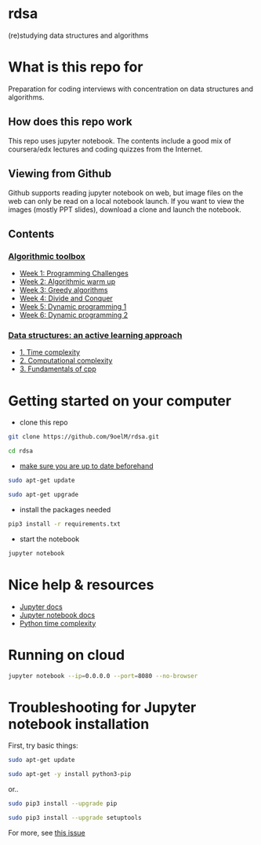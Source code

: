 # rdsa
(re)studying data structures and algorithms

# What is this repo for
Preparation for coding interviews with concentration on data structures and algorithms.

## How does this repo work
This repo uses jupyter notebook. The contents include a good mix of coursera/edx lectures and coding quizzes from the Internet.

## Viewing from Github
Github supports reading jupyter notebook on web, but image files on the web can only be read on a local notebook launch. 
If you want to view the images (mostly PPT slides), download a clone and launch the notebook.

## Contents 
### [Algorithmic toolbox](https://www.coursera.org/learn/algorithmic-toolbox?specialization=data-structures-algorithms)
* [Week 1: Programming Challenges](https://github.com/9oelM/rdsa/tree/master/1-algorithmic-toolbox/week-1-programming-challenges)
* [Week 2: Algorithmic warm up](https://github.com/9oelM/rdsa/tree/master/1-algorithmic-toolbox/week-2-algorithmic-warm-up)
* [Week 3: Greedy algorithms](https://github.com/9oelM/rdsa/tree/master/1-algorithmic-toolbox/week-3-greedy-algorithms)
* [Week 4: Divide and Conquer](https://github.com/9oelM/rdsa/tree/master/1-algorithmic-toolbox/week-4-divide-and-conquer)
* [Week 5: Dynamic programming 1](https://github.com/9oelM/rdsa/tree/master/1-algorithmic-toolbox/week-5-dynamic-programming-1)
* [Week 6: Dynamic programming 2](https://github.com/9oelM/rdsa/tree/master/1-algorithmic-toolbox/week-6-dynamic-programming-2)

### [Data structures: an active learning approach](https://stepik.org/course/579/syllabus)
* [1. Time complexity](https://github.com/9oelM/rdsa/blob/master/2-Data-Structures-An-Active-Learning-Approach/1-time-complexity.ipynb)
* [2. Computational complexity](https://github.com/9oelM/rdsa/blob/master/2-Data-Structures-An-Active-Learning-Approach/2-computational-complexity.ipynb)
* [3. Fundamentals of cpp](https://github.com/9oelM/rdsa/blob/master/2-Data-Structures-An-Active-Learning-Approach/3-fundamentals-of-cpp.ipynb)

# Getting started on your computer
* clone this repo
```bash
git clone https://github.com/9oelM/rdsa.git

cd rdsa
```

* [make sure you are up to date beforehand](https://askubuntu.com/questions/94102/what-is-the-difference-between-apt-get-update-and-upgrade)
```bash
sudo apt-get update 

sudo apt-get upgrade 
```

* install the packages needed
```bash
pip3 install -r requirements.txt
```

* start the notebook
```bash
jupyter notebook
```

# Nice help & resources
* [Jupyter docs](https://jupyter.readthedocs.io/en/latest/index.html#)
* [Jupyter notebook docs](https://jupyter-notebook.readthedocs.io/en/latest/index.html)
* [Python time complexity](https://wiki.python.org/moin/TimeComplexity)

# Running on cloud
```bash
jupyter notebook --ip=0.0.0.0 --port=8080 --no-browser
```

# Troubleshooting for Jupyter notebook installation 
First, try basic things:

```bash
sudo apt-get update

sudo apt-get -y install python3-pip
```

or..
```bash
sudo pip3 install --upgrade pip

sudo pip3 install --upgrade setuptools
```
For more, see [this issue](https://github.com/jupyter/notebook/issues/2605)
